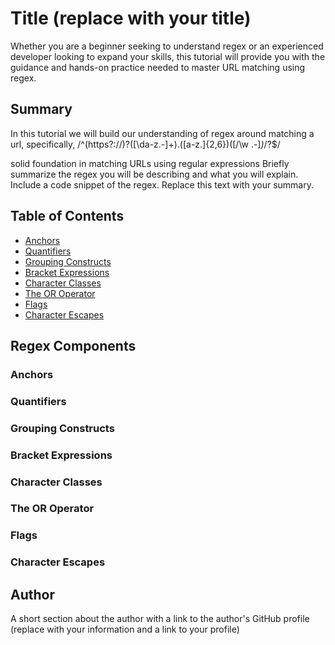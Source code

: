 # Title (replace with your title)

Whether you are a beginner seeking to understand regex or an experienced developer looking to expand your skills, this tutorial will provide you with the guidance and hands-on practice needed to master URL matching using regex. 

## Summary

In this tutorial we will build our understanding of regex around matching a url, specifically, /^(https?:\/\/)?([\da-z\.-]+)\.([a-z\.]{2,6})([\/\w \.-]*)*\/?$/

solid foundation in matching URLs using regular expressions
Briefly summarize the regex you will be describing and what you will explain. Include a code snippet of the regex. Replace this text with your summary.

## Table of Contents

- [Anchors](#anchors)
- [Quantifiers](#quantifiers)
- [Grouping Constructs](#grouping-constructs)
- [Bracket Expressions](#bracket-expressions)
- [Character Classes](#character-classes)
- [The OR Operator](#the-or-operator)
- [Flags](#flags)
- [Character Escapes](#character-escapes)

## Regex Components

### Anchors

### Quantifiers

### Grouping Constructs

### Bracket Expressions

### Character Classes

### The OR Operator

### Flags

### Character Escapes

## Author

A short section about the author with a link to the author's GitHub profile (replace with your information and a link to your profile)
